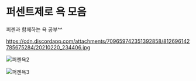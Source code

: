 # 퍼센트제로 욕 모음

퍼젠과 함께하는 욕 공부^^

https://cdn.discordapp.com/attachments/709659742351392858/812696142785675284/20210220_234406.jpg

![퍼젠욕2](https://github.com/MisileLab/Percentzerojustjammin/blob/main/1.JPG)

![퍼젠욕3](https://github.com/MisileLab/Percentzerojustjammin/blob/main/2.JPG)
